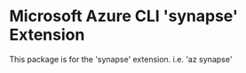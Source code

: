 Microsoft Azure CLI 'synapse' Extension
==========================================

This package is for the 'synapse' extension.
i.e. 'az synapse'
